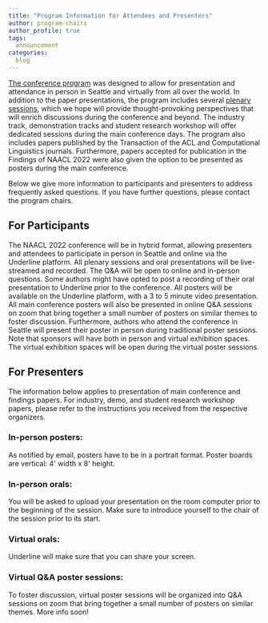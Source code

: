 ```yaml
---
title: "Program Information for Attendees and Presenters"
author: program-chairs
author_profile: true
tags:
  announcement
categories:
  blog
---
```


[The conference program](https://2022.naacl.org/program/) was designed to allow for presentation and attendance in person in Seattle and virtually from all over the world. 
In addition to the paper presentations, the program includes several [plenary sessions](https://2022.naacl.org/program/keynotes-panels/), 
which we hope will provide thought-provoking perspectives that will enrich discussions during the conference and beyond. 
The industry track, demonstration tracks and student research workshop will offer dedicated sessions during the main conference days. 
The program also includes papers published by the Transaction of the ACL and Computational Linguistics journals. 
Furthermore, papers accepted for publication in the Findings of NAACL 2022 were also given the option to be presented as posters during the main conference.

Below we give more information to participants and presenters to address frequently asked questions. 
If you have further questions, please contact the program chairs.

## For Participants

The NAACL 2022 conference will be in hybrid format, allowing presenters and attendees to participate in person in Seattle and online via the Underline platform.
All plenary sessions and oral presentations will be live-streamed and recorded. 
The Q&A will be open to online and in-person questions. 
Some authors might have opted to post a recording of their oral presentation to Underline prior to the conference.
All posters will be available on the Underline platform, with a 3 to 5 minute video presentation. 
All main conference posters will also be presented in online Q&A sessions on zoom that bring together a small number of posters on similar themes to foster discussion. 
Furthermore, authors who attend the conference in Seattle will present their poster in person during traditional poster sessions.
Note that sponsors will have both in person and virtual exhibition spaces. 
The virtual exhibition spaces will be open during the virtual poster sessions.

## For Presenters

The information below applies to presentation of main conference and findings papers. 
For industry, demo, and student research workshop papers, please refer to the instructions you received from the respective organizers.

### In-person posters:

As notified by email, posters have to be in a portrait format. Poster boards are vertical: 4' width x 8' height.

### In-person orals:

You will be asked to upload your presentation on the room computer prior to the beginning of the session. 
Make sure to introduce yourself to the chair of the session prior to its start.

### Virtual orals:

Underline will make sure that you can share your screen.

### Virtual Q&A poster sessions:

To foster discussion, virtual poster sessions will be organized into Q&A sessions on zoom that bring together a small number of posters on similar themes. More info soon!